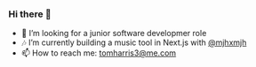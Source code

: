 ### Hi there 👋
- 🌱 I’m looking for a junior software developmer role
- 🎶 I’m currently building a music tool in Next.js with [@mjhxmjh](https://github.com/mjhxmjh)
- 📫 How to reach me: tomharris3@me.com

<!--

- 🌱 I’m currently learning TypeScript with help from https://www.typescriptlang.org/docs/


**tom-ai/tom-ai** is a ✨ _special_ ✨ repository because its `README.md` (this file) appears on your GitHub profile.

Here are some ideas to get you started:

- 🔭 I’m currently working on ...
- 🌱 I’m currently learning ...
- 👯 I’m looking to collaborate on ...
- 🤔 I’m looking for help with ...
- 💬 Ask me about ...
- 📫 How to reach me: ...
- 😄 Pronouns: ...
- ⚡ Fun fact: ...
-->

